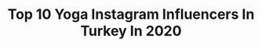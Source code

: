 ---
title: Top 10 Yoga Instagram Influencers In Turkey In 2020
description: >-
  Find top yoga Instagram influencers in Turkey in 2020. Most popular hashtags: #hanumanasana #yogaeverywhere #hanuman #nike.
platform: Instagram
profiles:
  - username: "handekaptan"
    fullname: >-
      hande kaptan
    location: "Turkey"
    followers: 61563
    engagement: 340
    commentsToLikes: 0.104345
    id: ck5cgc922ojtk0i117ld62s85
    verified: true
    hashtags: "#kediler, #istanbul, #handekaptan, #gaziantep"
  - username: "healthyfoodbreak"
    fullname: >-
      SEZİN GÜLERYÜZ
    location: "Turkey"
    followers: 95055
    engagement: 218
    commentsToLikes: 0.051421
    id: ck5c9w3rkc8is0i11takmv18e
    verified: false
    hashtags: "#sa"
  - username: "gulcinergul"
    fullname: >-
      Gülçin Ergül 🇹🇷
    location: "Turkey"
    followers: 146065
    engagement: 290
    commentsToLikes: 0.033192
    id: ck5c9w8zfc8tt0i1172i623s7
    verified: true
    hashtags: "#yeni, #yak, #her, #socialdistancing"
  - username: "cetincetintas"
    fullname: >-
      Cetin Cetintas | Yoga
    location: "Turkey"
    followers: 276591
    engagement: 172
    commentsToLikes: 0.055346
    id: ck0u6qx1l2ncd0i19hp9sphks
    verified: false
    hashtags: "#youtubeyoga, #yoga, #withme, #yogakioo"
  - username: "sirinkilavuzsevinc"
    fullname: >-
      Şirin Kılavuz Sevinç
    location: "Turkey"
    followers: 28038
    engagement: 670
    commentsToLikes: 0.019496
    id: ck0w1g76jj6p90i19v57rvrq0
    verified: false
    hashtags: "#kedilera, #ekim, #ipekdargailesnowyoga, #treepose"
  - username: "yoganikoo"
    fullname: >-
      Nihan Yönel
    location: "Turkey"
    followers: 2019
    engagement: 3282
    commentsToLikes: 0.020598
    id: ckapc3ywb2ddl0i780qh9katr
    verified: false
    hashtags: "#nike, #powergirl, #yogapants, #quarantine"
  - username: "chrischavezyoga"
    fullname: >-
      Chris Chavez
    location: "Turkey"
    followers: 18973
    engagement: 374
    commentsToLikes: 0.038567
    id: ck14hs24fbucv0i1936c7z32v
    verified: false
    hashtags: "#trust, #positivevibes, #onearmhandstand, #yogapose"
  - username: "pelindindar"
    fullname: >-
      Pelin Dindar
    location: "Turkey"
    followers: 27989
    engagement: 291
    commentsToLikes: 0.030706
    id: ck8t593ls98iy0j78ywz7kzcj
    verified: false
    hashtags: "#handstandscorpion, #yogaeverywhere, #blissful, #yogalove"
  - username: "tugceinam"
    fullname: >-
      Tuğçe İnam Zırtıloğlu
    location: "Turkey"
    followers: 15652
    engagement: 607
    commentsToLikes: 0.060159
    id: ck135h0bs1dfb0i1961jxkwc4
    verified: false
    hashtags: "#hanumanasana, #yoga, #alexwebb, #magnumphotos"
  - username: "nuray_uzunbayir"
    fullname: >-
      Nuray Uzunbayir
    location: "Turkey"
    followers: 13796
    engagement: 529
    commentsToLikes: 0.034062
    id: ckaoxx96of5c90i78jy8yut6h
    verified: false
    hashtags: "#herbal9y, #19may, #esenxc4, #mdemiralpp"
---